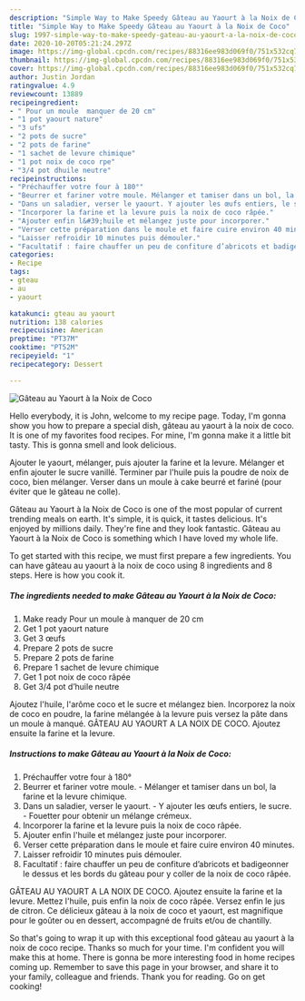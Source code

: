 ```yaml
---
description: "Simple Way to Make Speedy Gâteau au Yaourt à la Noix de Coco"
title: "Simple Way to Make Speedy Gâteau au Yaourt à la Noix de Coco"
slug: 1997-simple-way-to-make-speedy-gateau-au-yaourt-a-la-noix-de-coco
date: 2020-10-20T05:21:24.297Z
image: https://img-global.cpcdn.com/recipes/88316ee983d069f0/751x532cq70/gateau-au-yaourt-a-la-noix-de-coco-photo-principale-de-la-recette.jpg
thumbnail: https://img-global.cpcdn.com/recipes/88316ee983d069f0/751x532cq70/gateau-au-yaourt-a-la-noix-de-coco-photo-principale-de-la-recette.jpg
cover: https://img-global.cpcdn.com/recipes/88316ee983d069f0/751x532cq70/gateau-au-yaourt-a-la-noix-de-coco-photo-principale-de-la-recette.jpg
author: Justin Jordan
ratingvalue: 4.9
reviewcount: 13889
recipeingredient:
- " Pour un moule  manquer de 20 cm"
- "1 pot yaourt nature"
- "3 ufs"
- "2 pots de sucre"
- "2 pots de farine"
- "1 sachet de levure chimique"
- "1 pot noix de coco rpe"
- "3/4 pot dhuile neutre"
recipeinstructions:
- "Préchauffer votre four à 180°"
- "Beurrer et fariner votre moule. Mélanger et tamiser dans un bol, la farine et la levure chimique."
- "Dans un saladier, verser le yaourt. Y ajouter les œufs entiers, le sucre. Fouetter pour obtenir un mélange crémeux."
- "Incorporer la farine et la levure puis la noix de coco râpée."
- "Ajouter enfin l&#39;huile et mélangez juste pour incorporer."
- "Verser cette préparation dans le moule et faire cuire environ 40 minutes."
- "Laisser refroidir 10 minutes puis démouler."
- "Facultatif : faire chauffer un peu de confiture d’abricots et badigeonner le dessus et les bords du gâteau pour y coller de la noix de coco râpée."
categories:
- Recipe
tags:
- gteau
- au
- yaourt

katakunci: gteau au yaourt 
nutrition: 138 calories
recipecuisine: American
preptime: "PT37M"
cooktime: "PT52M"
recipeyield: "1"
recipecategory: Dessert

---
```



![Gâteau au Yaourt à la Noix de Coco](https://img-global.cpcdn.com/recipes/88316ee983d069f0/751x532cq70/gateau-au-yaourt-a-la-noix-de-coco-photo-principale-de-la-recette.jpg)

Hello everybody, it is John, welcome to my recipe page. Today, I'm gonna show you how to prepare a special dish, gâteau au yaourt à la noix de coco. It is one of my favorites food recipes. For mine, I'm gonna make it a little bit tasty. This is gonna smell and look delicious.

Ajouter le yaourt, mélanger, puis ajouter la farine et la levure. Mélanger et enfin ajouter le sucre vanillé. Terminer par l&#39;huile puis la poudre de noix de coco, bien mélanger. Verser dans un moule à cake beurré et fariné (pour éviter que le gâteau ne colle).

Gâteau au Yaourt à la Noix de Coco is one of the most popular of current trending meals on earth. It's simple, it is quick, it tastes delicious. It's enjoyed by millions daily. They're fine and they look fantastic. Gâteau au Yaourt à la Noix de Coco is something which I have loved my whole life.


To get started with this recipe, we must first prepare a few ingredients. You can have gâteau au yaourt à la noix de coco using 8 ingredients and 8 steps. Here is how you cook it.

<!--inarticleads1-->

##### The ingredients needed to make Gâteau au Yaourt à la Noix de Coco:

1. Make ready  Pour un moule à manquer de 20 cm
1. Get 1 pot yaourt nature
1. Get 3 œufs
1. Prepare 2 pots de sucre
1. Prepare 2 pots de farine
1. Prepare 1 sachet de levure chimique
1. Get 1 pot noix de coco râpée
1. Get 3/4 pot d’huile neutre


Ajoutez l&#39;huile, l&#39;arôme coco et le sucre et mélangez bien. Incorporez la noix de coco en poudre, la farine mélangée à la levure puis versez la pâte dans un moule à manqué. GÂTEAU AU YAOURT A LA NOIX DE COCO. Ajoutez ensuite la farine et la levure. 

<!--inarticleads2-->

##### Instructions to make Gâteau au Yaourt à la Noix de Coco:

1. Préchauffer votre four à 180°
1. Beurrer et fariner votre moule. - Mélanger et tamiser dans un bol, la farine et la levure chimique.
1. Dans un saladier, verser le yaourt. - Y ajouter les œufs entiers, le sucre. - Fouetter pour obtenir un mélange crémeux.
1. Incorporer la farine et la levure puis la noix de coco râpée.
1. Ajouter enfin l&#39;huile et mélangez juste pour incorporer.
1. Verser cette préparation dans le moule et faire cuire environ 40 minutes.
1. Laisser refroidir 10 minutes puis démouler.
1. Facultatif : faire chauffer un peu de confiture d’abricots et badigeonner le dessus et les bords du gâteau pour y coller de la noix de coco râpée.


GÂTEAU AU YAOURT A LA NOIX DE COCO. Ajoutez ensuite la farine et la levure. Mettez l&#39;huile, puis enfin la noix de coco râpée. Versez enfin le jus de citron. Ce délicieux gâteau à la noix de coco et yaourt, est magnifique pour le goûter ou en dessert, accompagné de fruits et/ou de chantilly. 

So that's going to wrap it up with this exceptional food gâteau au yaourt à la noix de coco recipe. Thanks so much for your time. I'm confident you will make this at home. There is gonna be more interesting food in home recipes coming up. Remember to save this page in your browser, and share it to your family, colleague and friends. Thank you for reading. Go on get cooking!
